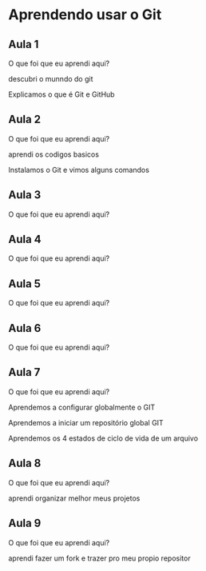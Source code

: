 # Aprendendo usar o Git


## Aula 1

O que foi que eu aprendi aqui?

descubri o munndo do git

Explicamos o que é Git e GitHub

## Aula 2

O que foi que eu aprendi aqui?

aprendi os codigos basicos

Instalamos o Git e vimos alguns comandos

## Aula 3

O que foi que eu aprendi aqui?

## Aula 4

O que foi que eu aprendi aqui?

## Aula 5

O que foi que eu aprendi aqui?

## Aula 6

O que foi que eu aprendi aqui?

## Aula 7

O que foi que eu aprendi aqui?

Aprendemos a configurar globalmente o GIT

Aprendemos a iniciar um repositório global GIT

Aprendemos os 4 estados de ciclo de vida de um arquivo

## Aula 8

O que foi que eu aprendi aqui?

aprendi organizar melhor meus projetos


## Aula 9

O que foi que eu aprendi aqui?

aprendi fazer um fork e trazer pro meu propio repositor

